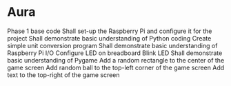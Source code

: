 # Aura
Phase 1 base code Shall set-up the Raspberry Pi and configure it for the project Shall demonstrate basic understanding of Python coding Create simple unit conversion program Shall demonstrate basic understanding of Raspberry Pi I/O Configure LED on breadboard Blink LED Shall demonstrate basic understanding of Pygame Add a random rectangle to the center of the game screen Add random ball to the top-left corner of the game screen Add text to the top-right of the game screen 
